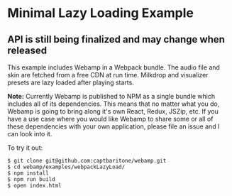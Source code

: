 # Minimal Lazy Loading Example

## API is still being finalized and may change when released

This example includes Webamp in a Webpack bundle. The audio file and skin are fetched from a free CDN at run time.  Milkdrop and visualizer presets are lazy loaded after playing starts.

**Note:** Currently Webamp is published to NPM as a single bundle which includes all of its dependencies. This means that no matter what you do, Webamp is going to bring along it's own React, Redux, JSZip, etc. If you have a use case where you would like Webamp to share some or all of these dependencies with your own application, please file an issue and I can look into it.

To try it out:

```
$ git clone git@github.com:captbaritone/webamp.git
$ cd webamp/examples/webpackLazyLoad/
$ npm install
$ npm run build
$ open index.html
```
